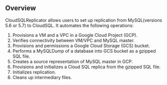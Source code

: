 ## Overview
CloudSQLReplicator allows users to set up replication from MySQL(versions 5.6 or 5.7) to CloudSQL. 
It automates the following operations:

1. Provisions a VM and a VPC in a Google Cloud Project (GCP).
2. Verifies connectivity between VM/VPC and MySQL master.
3. Provisions and permissions a Google Cloud Storage (GCS) bucket.
4. Performs a MySQLDump of a database into GCS bucket as a gzipped SQL file.
5. Creates a source representation of MySQL master in GCP.
6. Provisions and initializes a Cloud SQL replica from the gzipped SQL file.
7. Initializes replication.
8. Cleans up intermediary files.
